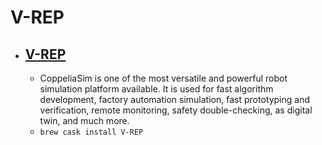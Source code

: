 # V-REP
- [V-REP](https://www.coppeliarobotics.com/index.html)
  - 
  - CoppeliaSim is one of the most versatile and powerful robot simulation platform available. It is used for fast algorithm development, factory automation simulation, fast prototyping and verification, remote monitoring, safety double-checking, as digital twin, and much more.
  - `brew cask install V-REP`
